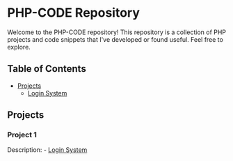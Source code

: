 # PHP-CODE Repository

Welcome to the PHP-CODE repository! This repository is a collection of PHP projects and code snippets that I've developed or found useful. Feel free to explore.

## Table of Contents

- [Projects](#projects)
  - [Login System](Login%20System/)

## Projects

### Project 1

Description: - [Login System](Login%20System/)


